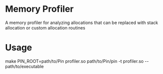 # Memory Profiler

A memory profiler for analyzing allocations that can be replaced with stack allocation or custom allocation routines

# Usage

make PIN\_ROOT=path/to/Pin profiler.so
path/to/Pin/pin -t profiler.so -- path/to/executable
